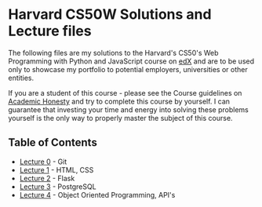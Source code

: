 # Harvard CS50W Solutions and Lecture files

The following files are my solutions to the Harvard's CS50's Web Programming with Python and JavaScript course on [edX](https://www.edx.org/course/cs50s-web-programming-with-python-and-javascript) and are to be used only to showcase my portfolio to potential employers, universities or other entities.

If you are a student of this course - please see the Course guidelines on [Academic Honesty](https://docs.cs50.net/2019/x/syllabus.html#academic-honesty) and try to complete this course by yourself. I can guarantee that investing your time and energy into solving these problems yourself is the only way to properly master the subject of this course.

## Table of Contents
- [Lecture 0](lecture0) - Git
- [Lecture 1](lecture1) - HTML, CSS
- [Lecture 2](lecture2) - Flask
- [Lecture 3](lecture3) - PostgreSQL
- [Lecture 4](lecture4) - Object Oriented Programming, API's